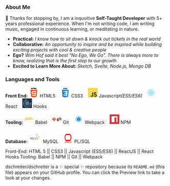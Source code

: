 
### About Me

👋  Thanks for stopping by, I am a inqusitive <strong>Self-Taught Developer</strong> with 5+ years professional experience.  When I'm not writing code, I am writing music, engaged in continuous learning, or meditating in nature.
<!--
#### Actively seeking new opportunities! 

-->

* <strong>Practical:</strong> <i>I know how to sit down & knock out tickets in the real world</i>
* <strong>Collaborative:</strong> <i>An opportunity to inspire and be inspired while building exciting projects with cool & creative people</i>
* <strong>Ego?</strong> <i> Wim Hof said it best "No Ego, We Go". There is always more to know, realizing that is the first step to our growth</i>
* <strong>Excited to Learn More About: </strong><i>Sketch, Svelte, Node.js, Mongo DB</i>


### Languages and Tools

<div>
    <strong>Front End:</strong> 
  <img src="html.png" alt="html5" width="30px" height="30px" styles="display:inline"/>
  <span>HTML5 &nbsp;&nbsp;</span>

  <img src="css.png" alt="css" width="30px" height="30px"/>
  <span>CSS3 &nbsp;&nbsp;</span>

  <img src="javascript.png" alt="javascript" width="30px" height="30px"/>
  <span>Javascript<i>(ES5/ES6)</i>&nbsp;&nbsp;</span>

  <img src="react.png" alt="react" width="30px" height="30px"/> 
  <span>React &nbsp;&nbsp;</span>
  
  <img src="icon.png" alt="reactHooks" width="30px" height="30px" styles="display:inline"/>
  <span>Hooks &nbsp;&nbsp;</span>
</div>

</br>

<div>
<strong>Tooling:</strong>
  <img src="babel.png" alt="babel" width="30px" height="30px"/>
  <span>Babel &nbsp;&nbsp;</span>

  <img src="git.png" alt="git" width="30px" height="30px"/>
  <span>Git &nbsp;&nbsp;</span>
  
  <img src="webpack.png" alt="webpack" width="30px" height="30px"/>
  <span>Webpack &nbsp;&nbsp;</span>

  <img src="npm.png" alt="npm" width="30px" height="30px"/>
  <span>NPM &nbsp;&nbsp;</span>
</div>

</br>

<div>
  <strong> Database:</strong>
  <img src="mysql.png" alt="mysql" width="40px" height="40px"/>
  <span>MySQL &nbsp;&nbsp;</span>
   
  <img src="oracle.jpeg" alt="oracle" width="30px" height="30px"/>
  <span>PL/SQL &nbsp;&nbsp;</span>
</div>



Front-End:    HTML 5   ||    CSS3     ||     Javascript (ES5/ES6)    ||    ReactJS   ||  React Hooks
Tooling:      Babel    || NPM ||  Git ||  Webpack 

dschreiter/dschreiter is a ✨ special ✨ repository because its `README.md` (this file) appears on your GitHub profile.
You can click the Preview link to take a look at your changes.
<!--

- 👋 Hi, I’m @dschreiter
- 👀 I’m interested in ...
- 🌱 I’m currently learning ...
- 💞️ I’m looking to collaborate on ...
- 📫 How to reach me ...

-->
